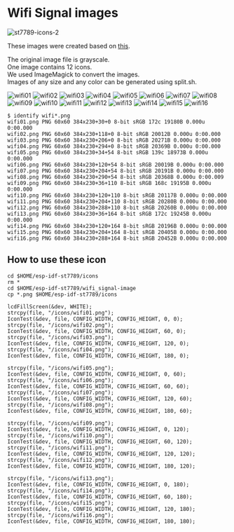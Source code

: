 # Wifi Signal images

![st7789-icons-2](https://github.com/user-attachments/assets/bd1259aa-84c9-41c4-b081-de4f052a635a)

These images were created based on [this](https://www.vecteezy.com/vector-art/8610642-wifi-signal-icons-various-shapes-communication-connection-internet-wireless).   

The original image file is grayscale.   
One image contains 12 icons.   
We used ImageMagick to convert the images.   
Images of any size and any color can be generated using split.sh.   

![wifi01](https://github.com/user-attachments/assets/79ce7da2-f0e1-4475-bd7c-b3ef2d21c25b)
![wifi02](https://github.com/user-attachments/assets/fcad8587-1d4d-486a-b65f-0d5994d952d7)
![wifi03](https://github.com/user-attachments/assets/ca5780c6-3ade-4add-828c-38b40925bacb)
![wifi04](https://github.com/user-attachments/assets/8decf11c-d217-463c-a8a7-63b494ffebd9)
![wifi05](https://github.com/user-attachments/assets/48af8b12-fb63-4de6-9047-828fdca20e04)
![wifi06](https://github.com/user-attachments/assets/da41e1da-c1cb-43ab-8291-de0d1804cc2b)
![wifi07](https://github.com/user-attachments/assets/be107bf9-a265-471a-89c5-233f49334e82)
![wifi08](https://github.com/user-attachments/assets/81874ee3-cc24-48b2-be91-1a0b5bbb75b8)
![wifi09](https://github.com/user-attachments/assets/70c85e3a-ecc5-43be-bb5d-872c67a7fab9)
![wifi10](https://github.com/user-attachments/assets/341396e9-1f88-4ce3-adad-9125a5fa8ddc)
![wifi11](https://github.com/user-attachments/assets/23773d52-b634-48c5-94c3-b5e1121c7b80)
![wifi12](https://github.com/user-attachments/assets/6ab06a75-a12b-4c66-b6a4-c0fdc8ae3367)
![wifi13](https://github.com/user-attachments/assets/94aeeba4-3407-449c-9df6-e12f9274765d)
![wifi14](https://github.com/user-attachments/assets/76c518cb-6e1f-466e-bd0b-21af4725e64e)
![wifi15](https://github.com/user-attachments/assets/dca800f7-7821-404f-8261-28b8ebacdb3b)
![wifi16](https://github.com/user-attachments/assets/9f2c631f-b8d9-4dfe-adad-1e3f315eacf8)

```
$ identify wifi*.png
wifi01.png PNG 60x60 384x230+30+0 8-bit sRGB 172c 19180B 0.000u 0:00.000
wifi02.png PNG 60x60 384x230+118+0 8-bit sRGB 20012B 0.000u 0:00.000
wifi03.png PNG 60x60 384x230+206+0 8-bit sRGB 20271B 0.000u 0:00.000
wifi04.png PNG 60x60 384x230+294+0 8-bit sRGB 20369B 0.000u 0:00.000
wifi05.png PNG 60x60 384x230+34+54 8-bit sRGB 139c 18973B 0.000u 0:00.000
wifi06.png PNG 60x60 384x230+120+54 8-bit sRGB 20019B 0.000u 0:00.000
wifi07.png PNG 60x60 384x230+204+54 8-bit sRGB 20191B 0.000u 0:00.000
wifi08.png PNG 60x60 384x230+290+54 8-bit sRGB 20368B 0.000u 0:00.009
wifi09.png PNG 60x60 384x230+36+110 8-bit sRGB 168c 19195B 0.000u 0:00.000
wifi10.png PNG 60x60 384x230+120+110 8-bit sRGB 20117B 0.000u 0:00.000
wifi11.png PNG 60x60 384x230+204+110 8-bit sRGB 20280B 0.000u 0:00.000
wifi12.png PNG 60x60 384x230+288+110 8-bit sRGB 20260B 0.000u 0:00.000
wifi13.png PNG 60x60 384x230+36+164 8-bit sRGB 172c 19245B 0.000u 0:00.000
wifi14.png PNG 60x60 384x230+120+164 8-bit sRGB 20196B 0.000u 0:00.000
wifi15.png PNG 60x60 384x230+204+164 8-bit sRGB 20405B 0.000u 0:00.000
wifi16.png PNG 60x60 384x230+288+164 8-bit sRGB 20452B 0.000u 0:00.000
```

## How to use these icon   
```
cd $HOME/esp-idf-st7789/icons
rm *
cd $HOME/esp-idf-st7789/wifi_signal-image
cp *.png $HOME/esp-idf-st7789/icons
```


```
lcdFillScreen(&dev, WHITE);
strcpy(file, "/icons/wifi01.png");
IconTest(&dev, file, CONFIG_WIDTH, CONFIG_HEIGHT, 0, 0);
strcpy(file, "/icons/wifi02.png");
IconTest(&dev, file, CONFIG_WIDTH, CONFIG_HEIGHT, 60, 0);
strcpy(file, "/icons/wifi03.png");
IconTest(&dev, file, CONFIG_WIDTH, CONFIG_HEIGHT, 120, 0);
strcpy(file, "/icons/wifi04.png");
IconTest(&dev, file, CONFIG_WIDTH, CONFIG_HEIGHT, 180, 0);

strcpy(file, "/icons/wifi05.png");
IconTest(&dev, file, CONFIG_WIDTH, CONFIG_HEIGHT, 0, 60);
strcpy(file, "/icons/wifi06.png");
IconTest(&dev, file, CONFIG_WIDTH, CONFIG_HEIGHT, 60, 60);
strcpy(file, "/icons/wifi07.png");
IconTest(&dev, file, CONFIG_WIDTH, CONFIG_HEIGHT, 120, 60);
strcpy(file, "/icons/wifi08.png");
IconTest(&dev, file, CONFIG_WIDTH, CONFIG_HEIGHT, 180, 60);

strcpy(file, "/icons/wifi09.png");
IconTest(&dev, file, CONFIG_WIDTH, CONFIG_HEIGHT, 0, 120);
strcpy(file, "/icons/wifi10.png");
IconTest(&dev, file, CONFIG_WIDTH, CONFIG_HEIGHT, 60, 120);
strcpy(file, "/icons/wifi11.png");
IconTest(&dev, file, CONFIG_WIDTH, CONFIG_HEIGHT, 120, 120);
strcpy(file, "/icons/wifi12.png");
IconTest(&dev, file, CONFIG_WIDTH, CONFIG_HEIGHT, 180, 120);

strcpy(file, "/icons/wifi13.png");
IconTest(&dev, file, CONFIG_WIDTH, CONFIG_HEIGHT, 0, 180);
strcpy(file, "/icons/wifi14.png");
IconTest(&dev, file, CONFIG_WIDTH, CONFIG_HEIGHT, 60, 180);
strcpy(file, "/icons/wifi15.png");
IconTest(&dev, file, CONFIG_WIDTH, CONFIG_HEIGHT, 120, 180);
strcpy(file, "/icons/wifi16.png");
IconTest(&dev, file, CONFIG_WIDTH, CONFIG_HEIGHT, 180, 180);
```
